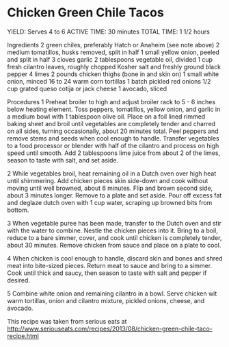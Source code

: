 Chicken Green Chile Tacos
==================================

YIELD:
Serves 4 to 6
ACTIVE TIME:
30 minutes
TOTAL TIME:
1 1/2 hours

Ingredients
2 green chiles, preferably Hatch or Anaheim (see note above)
2 medium tomatillos, husks removed, split in half
1 small yellow onion, peeled and split in half
3 cloves garlic
2 tablespoons vegetable oil, divided
1 cup fresh cilantro leaves, roughly chopped
Kosher salt and freshly ground black pepper
4 limes
2 pounds chicken thighs (bone in and skin on)
1 small white onion, minced
16 to 24 warm corn tortillas
1 batch pickled red onions
1/2 cup grated queso cotija or jack cheese
1 avocado, sliced

Procedures
1
Preheat broiler to high and adjust broiler rack to 5 - 6 inches below heating element. Toss peppers, tomatillos, yellow onion, and garlic in a medium bowl with 1 tablespoon olive oil. Place on a foil lined rimmed baking sheet and broil until vegetables are completely tender and charred on all sides, turning occasionally, about 20 minutes total. Peel peppers and remove stems and seeds when cool enough to handle. Transfer vegetables to a food processor or blender with half of the cilantro and process on high speed until smooth. Add 2 tablespoons lime juice from about 2 of the limes, season to taste with salt, and set aside.

2
While vegetables broil, heat remaining oil in a Dutch oven over high heat until shimmering. Add chicken pieces skin side-down and cook without moving until well browned, about 6 minutes. Flip and brown second side, about 3 minutes longer. Remove to a plate and set aside. Pour off excess fat and deglaze dutch oven with 1 cup water, scraping up browned bits from bottom.

3
When vegetable puree has been made, transfer to the Dutch oven and stir with the water to combine. Nestle the chicken pieces into it. Bring to a boil, reduce to a bare simmer, cover, and cook until chicken is completely tender, about 30 minutes. Remove chicken from sauce and place on a plate to cool.

4
When chicken is cool enough to handle, discard skin and bones and shred meat into bite-sized pieces. Return meat to sauce and bring to a simmer. Cook until thick and saucy, then season to taste with salt and pepper if desired.

5
Combine white onion and remaining cilantro in a bowl. Serve chicken wit warm tortillas, onion and cilantro mixture, pickled onions, cheese, and avocado.

This recipe was taken from serious eats at http://www.seriouseats.com/recipes/2013/08/chicken-green-chile-taco-recipe.html